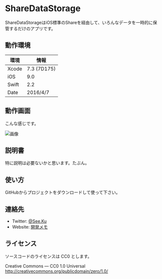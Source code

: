 
# ShareDataStorage

ShareDataStorageはiOS標準のShareを経由して、いろんなデータを一時的に保管するだけのアプリです。


## 動作環境

|環境	|情報			|
|-------|---------------|
|Xcode	|7.3 (7D175)	|
|iOS	|9.0			|
|Swift	|2.2			|
|Date	|2016/4/7		|


## 動作画面

こんな感じです。

![画像](https://raw.github.com/wiki/See-Ku/ShareDataStorage/img/ss-0.png)


## 説明書

特に説明は必要ないかと思います。たぶん。


## 使い方

GitHubからプロジェクトをダウンロードして使って下さい。


## 連絡先

* Twitter: [@See.Ku](https://twitter.com/See_Ku)
* Website: [開発メモ](http://seeku.hateblo.jp/)


## ライセンス

ソースコードのライセンスは CC0 とします。

Creative Commons — CC0 1.0 Universal  
http://creativecommons.org/publicdomain/zero/1.0/


